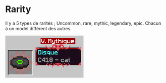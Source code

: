 # Rarity

Il y a 5 types de rarités ; Uncommon, rare, mythic, legendary, epic.
Chacun à un model différent des autres.

<img src="/.img/model1.png">
